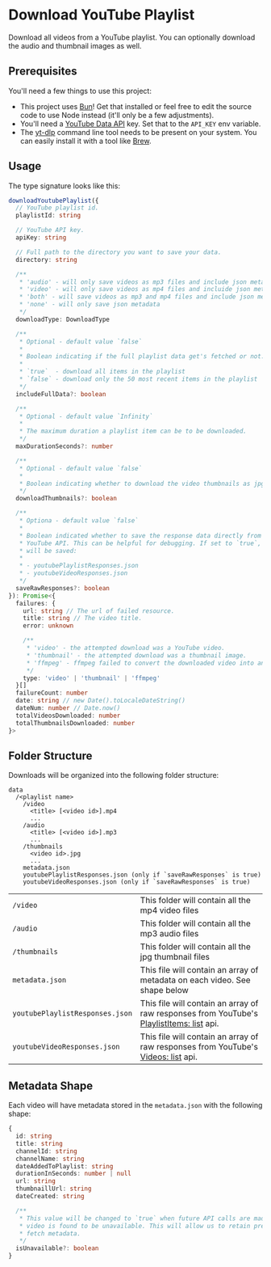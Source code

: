 # Download YouTube Playlist

Download all videos from a YouTube playlist. You can optionally download the audio and thumbnail images as well.

## Prerequisites

You'll need a few things to use this project:

- This project uses [Bun](https://bun.sh/)! Get that installed or feel free to edit the source code to use Node instead (it'll only be a few adjustments).
- You'll need a [YouTube Data API](https://developers.google.com/youtube/v3) key. Set that to the `API_KEY` env variable.
- The [yt-dlp](https://github.com/yt-dlp/yt-dlp) command line tool needs to be present on your system. You can easily install it with a tool like [Brew](https://formulae.brew.sh/formula/yt-dlp).

## Usage

The type signature looks like this:

```typescript
downloadYoutubePlaylist({
  // YouTube playlist id.
  playlistId: string

  // YouTube API key.
  apiKey: string

  // Full path to the directory you want to save your data.
  directory: string

  /**
   * 'audio' - will only save videos as mp3 files and include json metadata
   * 'video' - will only save videos as mp4 files and incluide json metadata
   * 'both' - will save videos as mp3 and mp4 files and include json metadata
   * 'none' - will only save json metadata
   */
  downloadType: DownloadType

  /**
   * Optional - default value `false`
   *
   * Boolean indicating if the full playlist data get's fetched or not.
   *
   * `true`  - download all items in the playlist
   * `false` - download only the 50 most recent items in the playlist
   */
  includeFullData?: boolean

  /**
   * Optional - default value `Infinity`
   *
   * The maximum duration a playlist item can be to be downloaded.
   */
  maxDurationSeconds?: number

  /**
   * Optional - default value `false`
   *
   * Boolean indicating whether to download the video thumbnails as jpg files.
   */
  downloadThumbnails?: boolean

  /**
   * Optiona - default value `false`
   *
   * Boolean indicated whether to save the response data directly from the
   * YouTube API. This can be helpful for debugging. If set to `true`, two files
   * will be saved:
   *
   * - youtubePlaylistResponses.json
   * - youtubeVideoResponses.json
   */
  saveRawResponses?: boolean
}): Promise<{
  failures: {
    url: string // The url of failed resource.
    title: string // The video title.
    error: unknown

    /**
     * 'video' - the attempted download was a YouTube video.
     * 'thumbnail' - the attempted download was a thumbnail image.
     * 'ffmpeg' - ffmpeg failed to convert the downloaded video into an mp3 file.
     */
    type: 'video' | 'thumbnail' | 'ffmpeg'
  }[]
  failureCount: number
  date: string // new Date().toLocaleDateString()
  dateNum: number // Date.now()
  totalVideosDownloaded: number
  totalThumbnailsDownloaded: number
}>
```

## Folder Structure

Downloads will be organized into the following folder structure:

```
data
  /<playlist name>
    /video
      <title> [<video id>].mp4
      ...
    /audio
      <title> [<video id>].mp3
      ...
    /thumbnails
      <video id>.jpg
      ...
    metadata.json
    youtubePlaylistResponses.json (only if `saveRawResponses` is true)
    youtubeVideoResponses.json (only if `saveRawResponses` is true)
```

<table>
  <tr>
    <td><code>/video</code></td>
    <td>This folder will contain all the mp4 video files</td>
  </tr>
  <tr>
    <td><code>/audio</code></td>
    <td>This folder will contain all the mp3 audio files</td>
  </tr>
  <tr>
    <td><code>/thumbnails</code></td>
    <td>This folder will contain all the jpg thumbnail files</td>
  </tr>
  <tr>
    <td><code>metadata.json</code></td>
    <td>This file will contain an array of metadata on each video. See shape below</td>
  </tr>
  <tr>
    <td><code>youtubePlaylistResponses.json</code></td>
    <td>This file will contain an array of raw responses from YouTube's <a href="https://developers.google.com/youtube/v3/docs/playlistItems/list">PlaylistItems: list</a> api.</td>
  </tr>
  <tr>
    <td><code>youtubeVideoResponses.json</code></td>
    <td>This file will contain an array of raw responses from YouTube's <a href="https://developers.google.com/youtube/v3/docs/videos/list">Videos: list</a> api.</td>
  </tr>
</table>

## Metadata Shape

Each video will have metadata stored in the `metadata.json` with the following shape:

```typescript
{
  id: string
  title: string
  channelId: string
  channelName: string
  dateAddedToPlaylist: string
  durationInSeconds: number | null
  url: string
  thumbnaillUrl: string
  dateCreated: string

  /**
   * This value will be changed to `true` when future API calls are made and the
   * video is found to be unavailable. This will allow us to retain previously
   * fetch metadata.
   */
  isUnavailable?: boolean
}
```
